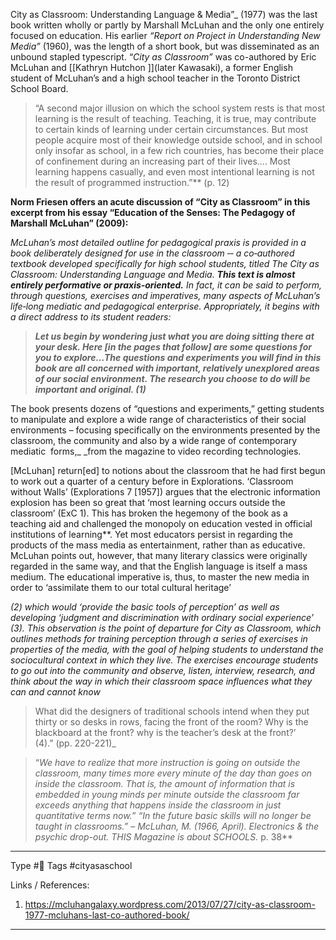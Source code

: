 
City as Classroom: Understanding Language & Media”_ (1977) was the last book written wholly or partly by Marshall McLuhan and the only one entirely focused on education. His earlier _“Report on Project in Understanding New Media”_ (1960), was the length of a short book, but was disseminated as an unbound stapled typescript. “_City as Classroom”_ was co-authored by Eric McLuhan and [[Kathryn Hutchon ]](later Kawasaki), a former English student of McLuhan’s and a high school teacher in the Toronto District School Board.

>“A second major illusion on which the school system rests is that most learning is the result of teaching. Teaching, it is true, may contribute to certain kinds of learning under certain circumstances. But most people acquire most of their knowledge outside school, and in school only insofar as school, in a few rich countries, has become their place of confinement during an increasing part of their lives…. Most learning happens casually, and even most intentional learning is not the result of programmed instruction.”** (p. 12)


**Norm Friesen offers an acute discussion of “City as Classroom” in this excerpt from his essay “Education of the Senses: The Pedagogy of Marshall McLuhan” (2009):**

_McLuhan’s most detailed outline for pedagogical praxis is provided in a book deliberately designed for use in the classroom ‐‐ a co‐authored textbook developed specifically for high school students, titled The City as Classroom: Understanding Language and Media. **This text is almost entirely performative or praxis‐oriented.** In fact, it can be said to perform, through questions, exercises and imperatives, many aspects of McLuhan’s life‐long mediatic and pedagogical enterprise. Appropriately, it begins with a direct address to its student readers:_

>**_Let us begin by wondering just what you are doing sitting there at your desk. Here [in the pages that follow] are some questions for you to explore…The questions and experiments you will find in this book are all concerned with important, relatively unexplored areas of our social environment. The research you choose to do will be important and original. (1)_**

The book presents dozens of “questions and experiments,” getting students to manipulate and explore a wide range of characteristics of their social environments – focusing specifically on the environments presented by the classroom, the community and also by a wide range of contemporary mediatic  forms,_ _from the magazine to video recording technologies.

[McLuhan] return[ed] to notions about the classroom that he had first begun to work out a quarter of a century before in Explorations. ‘Classroom without Walls’ (Explorations 7 [1957]) argues that the electronic information explosion has been so great that ‘most learning occurs outside the classroom’ (ExC 1). This has broken the hegemony of the book as a teaching aid and challenged the monopoly on education vested in official institutions of learning**. Yet most educators persist in regarding the products of the mass media as entertainment, rather than as educative. McLuhan points out, however, that many literary classics were originally regarded in the same way, and that the English language is itself a mass medium. The educational imperative is, thus, to master the new media in order to ‘assimilate them to our total cultural heritage’

_(2) which would ‘provide the basic tools of perception’ as well as developing ‘judgment and discrimination with ordinary social experience’ (3). This observation is the point of departure for City as Classroom, which outlines methods for training perception through a series of exercises in properties of the media, with the goal of helping students to understand the sociocultural context in which they live. The exercises encourage students to go out into the community and observe, listen, interview, research, and think about the way in which their classroom space influences what they can and cannot know_

> What did the designers of traditional schools intend when they put thirty or so desks in rows, facing the front of the room? Why is the blackboard at the front? why is the teacher’s desk at the front?’ (4).” (pp. 220-221)_

>“_We have to realize that more instruction is going on outside the classroom, many times more every minute of the day than goes on inside the classroom. That is, the amount of information that is embedded in young minds per minute outside the classroom far exceeds anything that happens inside the classroom in just quantitative terms now.”_ _“In the future basic skills will no longer be taught in classrooms.”_ – _McLuhan, M. (1966, April). Electronics & the psychic drop-out. THIS Magazine is about SCHOOLS._ p. 38**

---
Type #🌲 
Tags #cityasaschool 

Links / References:

1) https://mcluhangalaxy.wordpress.com/2013/07/27/city-as-classroom-1977-mcluhans-last-co-authored-book/


---